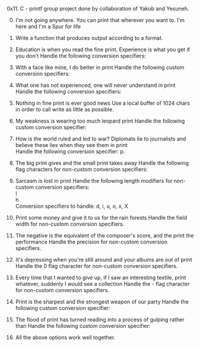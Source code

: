 0x11. C - printf group project done by collaboration of Yakob and Yesuneh.

0. I'm not going anywhere. You can print that wherever you want to. I'm here and I'm a Spur for life
                                                                   
1. Write a function that produces output according to a format.                        
                                                                                                                                                  
2. Education is when you read the fine print. Experience is what you get if you don't Handle the following conversion specifiers:

3. With a face like mine, I do better in print Handle the following custom conversion specifiers:                                  
                                                                                    
4. What one has not experienced, one will never understand in print Handle the following conversion specifiers:                                         
                                                                                    
5. Nothing in fine print is ever good news Use a local buffer of 1024 chars in order to call write as little as possible.      
                                                                                    
6. My weakness is wearing too much leopard print Handle the following custom conversion specifier:                                   
                                                                                    
7. How is the world ruled and led to war? Diplomats lie to journalists and believe these lies when they see them in print                                               
Handle the following conversion specifier: p.                                       
                                                                                    
8. The big print gives and the small print takes away Handle the following flag characters for non-custom conversion specifiers:          
                                                                                    
9. Sarcasm is lost in print Handle the following length modifiers for non-custom conversion specifiers:         
l                                                                                   
h                                                                                   
Conversion specifiers to handle: d, i, u, o, x, X                                   
                                                                                    
10. Print some money and give it to us for the rain forests Handle the field width for non-custom conversion specifiers.                        
                                                                                    
11. The negative is the equivalent of the composer's score, and the print the performance Handle the precision for non-custom conversion specifiers.                          
                                                                                    
12. It's depressing when you're still around and your albums are out of print Handle the 0 flag character for non-custom conversion specifiers.                   
                                                                                    
13. Every time that I wanted to give up, if I saw an interesting textile, print whatever, suddenly I would see a collection Handle the - flag character for non-custom conversion specifiers.                   
                                                                                    
14. Print is the sharpest and the strongest weapon of our party Handle the following custom conversion specifier:                                   
                                                                                    
15. The flood of print has turned reading into a process of gulping rather than Handle the following custom conversion specifier:                                   
                                                                                    
16. All the above options work well together. 

